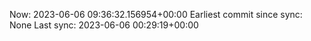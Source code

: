 Now: 2023-06-06 09:36:32.156954+00:00 Earliest commit since sync: None Last sync: 2023-06-06 00:29:19+00:00
